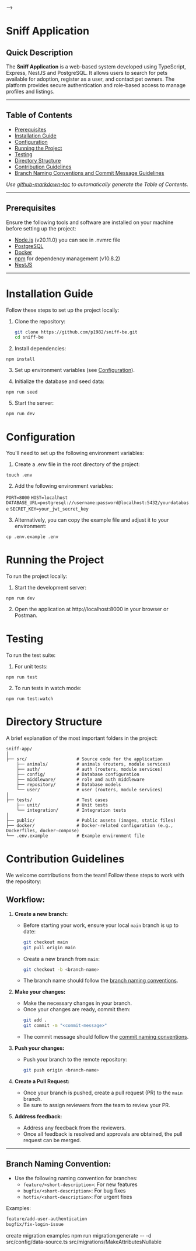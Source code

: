 <!-- <p align="center">
  <a href="http://nestjs.com/" target="blank"><img src="https://nestjs.com/img/logo-small.svg" width="120" alt="Nest Logo" /></a>
</p>

[circleci-image]: https://img.shields.io/circleci/build/github/nestjs/nest/master?token=abc123def456
[circleci-url]: https://circleci.com/gh/nestjs/nest

  <p align="center">A progressive <a href="http://nodejs.org" target="_blank">Node.js</a> framework for building efficient and scalable server-side applications.</p>
    <p align="center">
<a href="https://www.npmjs.com/~nestjscore" target="_blank"><img src="https://img.shields.io/npm/v/@nestjs/core.svg" alt="NPM Version" /></a>
<a href="https://www.npmjs.com/~nestjscore" target="_blank"><img src="https://img.shields.io/npm/l/@nestjs/core.svg" alt="Package License" /></a>
<a href="https://www.npmjs.com/~nestjscore" target="_blank"><img src="https://img.shields.io/npm/dm/@nestjs/common.svg" alt="NPM Downloads" /></a>
<a href="https://circleci.com/gh/nestjs/nest" target="_blank"><img src="https://img.shields.io/circleci/build/github/nestjs/nest/master" alt="CircleCI" /></a>
<a href="https://coveralls.io/github/nestjs/nest?branch=master" target="_blank"><img src="https://coveralls.io/repos/github/nestjs/nest/badge.svg?branch=master#9" alt="Coverage" /></a>
<a href="https://discord.gg/G7Qnnhy" target="_blank"><img src="https://img.shields.io/badge/discord-online-brightgreen.svg" alt="Discord"/></a>
<a href="https://opencollective.com/nest#backer" target="_blank"><img src="https://opencollective.com/nest/backers/badge.svg" alt="Backers on Open Collective" /></a>
<a href="https://opencollective.com/nest#sponsor" target="_blank"><img src="https://opencollective.com/nest/sponsors/badge.svg" alt="Sponsors on Open Collective" /></a>
  <a href="https://paypal.me/kamilmysliwiec" target="_blank"><img src="https://img.shields.io/badge/Donate-PayPal-ff3f59.svg" alt="Donate us"/></a>
    <a href="https://opencollective.com/nest#sponsor"  target="_blank"><img src="https://img.shields.io/badge/Support%20us-Open%20Collective-41B883.svg" alt="Support us"></a>
  <a href="https://twitter.com/nestframework" target="_blank"><img src="https://img.shields.io/twitter/follow/nestframework.svg?style=social&label=Follow" alt="Follow us on Twitter"></a>
</p>
  <!--[![Backers on Open Collective](https://opencollective.com/nest/backers/badge.svg)](https://opencollective.com/nest#backer)
  [![Sponsors on Open Collective](https://opencollective.com/nest/sponsors/badge.svg)](https://opencollective.com/nest#sponsor)-->

<!-- ## Description

[Nest](https://github.com/nestjs/nest) framework TypeScript starter repository.

## Project setup

```bash
$ npm install
```

## Compile and run the project

```bash
# development
$ npm run start

# watch mode
$ npm run start:dev

# production mode
$ npm run start:prod
```

## Run tests

```bash
# unit tests
$ npm run test

# e2e tests
$ npm run test:e2e

# test coverage
$ npm run test:cov
```

## Deployment

When you're ready to deploy your NestJS application to production, there are some key steps you can take to ensure it runs as efficiently as possible. Check out the [deployment documentation](https://docs.nestjs.com/deployment) for more information.

If you are looking for a cloud-based platform to deploy your NestJS application, check out [Mau](https://mau.nestjs.com), our official platform for deploying NestJS applications on AWS. Mau makes deployment straightforward and fast, requiring just a few simple steps:

```bash
$ npm install -g mau
$ mau deploy
```

With Mau, you can deploy your application in just a few clicks, allowing you to focus on building features rather than managing infrastructure.

## Docker Usage

This project provides two Docker Compose configurations:

- **Development:** Uses the `docker-compose.yml` file with local volume mounts for live reloading.
  - **Start:**
    ```bash
    docker compose up
    ```

- **Production Testing:** Uses the `docker-compose.prod.yml` file without local volume mounts.
  - **Start:**
    ```bash
    docker compose -f docker-compose.prod.yml up
    ```

### Building and Rebuilding Images

- **Build Docker images:**
  ```bash
  docker compose build
  ```
- **Rebuild without cache:**
  If you've updated the Dockerfile or dependencies, rebuild the images without cache:
  ```bash
  docker compose build --no-cache
  ```

### Cleaning Up Resources

- **Stop containers and remove networks:**
  ```bash
  docker compose down
  ```
- **Full cleanup (including volumes):**
  Use this if you need to reset the environment completely:
  ```bash
  docker compose down --volumes
  ```

### Running Commands Inside the Container

You can run commands inside the running container using `docker compose exec`. For example, to run tests:

```bash
docker compose exec api npm run test
```

Alternatively, you can run a one-off command with:

```bash
docker compose run --rm api npm run test
```

### Additional Tips for Developers

- **Viewing Logs:**
  To follow logs of running containers:
  ```bash
  docker compose logs -f
  ```
- **Scaling Services:**
  You can scale a specific service if needed:
  ```bash
  docker compose up --scale <service_name>=<number_of_instances>
  ```
- **Troubleshooting:**
  If things aren't working as expected:
  - Try rebuilding images with the `--no-cache` option.
  - Check container logs with `docker compose logs -f`.

These instructions should help you quickly get started with Docker in this project.


## Resources

Check out a few resources that may come in handy when working with NestJS:

- Visit the [NestJS Documentation](https://docs.nestjs.com) to learn more about the framework.
- For questions and support, please visit our [Discord channel](https://discord.gg/G7Qnnhy).
- To dive deeper and get more hands-on experience, check out our official video [courses](https://courses.nestjs.com/).
- Deploy your application to AWS with the help of [NestJS Mau](https://mau.nestjs.com) in just a few clicks.
- Visualize your application graph and interact with the NestJS application in real-time using [NestJS Devtools](https://devtools.nestjs.com).
- Need help with your project (part-time to full-time)? Check out our official [enterprise support](https://enterprise.nestjs.com).
- To stay in the loop and get updates, follow us on [X](https://x.com/nestframework) and [LinkedIn](https://linkedin.com/company/nestjs).
- Looking for a job, or have a job to offer? Check out our official [Jobs board](https://jobs.nestjs.com).

## Support

Nest is an MIT-licensed open source project. It can grow thanks to the sponsors and support by the amazing backers. If you'd like to join them, please [read more here](https://docs.nestjs.com/support).

## Stay in touch

- Author - [Kamil Myśliwiec](https://twitter.com/kammysliwiec)
- Website - [https://nestjs.com](https://nestjs.com/)
- Twitter - [@nestframework](https://twitter.com/nestframework)

## License

Nest is [MIT licensed](https://github.com/nestjs/nest/blob/master/LICENSE). --> -->

# Sniff Application

## Quick Description

The **Sniff Application** is a web-based system developed using TypeScript, Express, NestJS and PostgreSQL. It allows users to search for pets available for adoption, register as a user, and contact pet owners. The platform provides secure authentication and role-based access to manage profiles and listings.

---

## Table of Contents

- [Prerequisites](#prerequisites)
- [Installation Guide](#installation-guide)
- [Configuration](#configuration)
- [Running the Project](#running-the-project)
- [Testing](#testing)
- [Directory Structure](#directory-structure)
- [Contribution Guidelines](#contribution-guidelines)
- [Branch Naming Conventions and Commit Message Guidelines](#branch-naming-conventions-and-commit-message-guidelines)

_Use [github-markdown-toc](https://github.com/ekalinin/github-markdown-toc) to automatically generate the Table of Contents._

---

## Prerequisites

Ensure the following tools and software are installed on your machine before setting up the project:

- [Node.js](https://nodejs.org/en/) (v20.11.0) you can see in .nvmrc file
- [PostgreSQL](https://www.postgresql.org/)
- [Docker](https://www.docker.com/)
- [npm](https://www.npmjs.com/) for dependency management (v10.8.2)
- [NestJS](https://nestjs.com/)

---

# Installation Guide

Follow these steps to set up the project locally:

1. Clone the repository:

   ```bash
   git clone https://github.com/p1982/sniff-be.git
   cd sniff-be
   ```

2. Install dependencies:

`npm install`

3. Set up environment variables (see [Configuration](#configuration)).

4. Initialize the database and seed data:

`npm run seed`

5. Start the server:

`npm run dev`

# Configuration

You'll need to set up the following environment variables:

1. Create a .env file in the root directory of the project:

`touch .env`

2. Add the following environment variables:

`PORT=8000`
`HOST=localhost`
`DATABASE_URL=postgresql://username:password@localhost:5432/yourdatabase`
`SECRET_KEY=your_jwt_secret_key`

3. Alternatively, you can copy the example file and adjust it to your environment:

`cp .env.example .env`

# Running the Project

To run the project locally:

1. Start the development server:

`npm run dev`

2. Open the application at http://localhost:8000 in your browser or Postman.

# Testing

To run the test suite:

1. For unit tests:

`npm run test`

2. To run tests in watch mode:

`npm run test:watch`

# Directory Structure

A brief explanation of the most important folders in the project:

```
sniff-app/
│
├── src/                   # Source code for the application
    ├── animals/           # animals (routers, module services)
    ├── auth/              # auth (routers, module services)
    ├── config/            # Database configuration
    ├── middleware/        # role and auth middleware
    ├── repository/        # Database models
    └── user/              # user (routers, module services)
│
├── tests/                 # Test cases
    ├── unit/              # Unit tests
    └── integration/       # Integration tests
│
├── public/                # Public assets (images, static files)
├── docker/                # Docker-related configuration (e.g., Dockerfiles, docker-compose)
└── .env.example           # Example environment file
```

# Contribution Guidelines

We welcome contributions from the team! Follow these steps to work with the repository:

## Workflow:

1. **Create a new branch:**

   - Before starting your work, ensure your local `main` branch is up to date:

     ```bash
     git checkout main
     git pull origin main
     ```

   - Create a new branch from `main`:

     ```bash
     git checkout -b <branch-name>
     ```

   - The branch name should follow the [branch naming conventions](#branch-naming-convention).

2. **Make your changes:**

   - Make the necessary changes in your branch.
   - Once your changes are ready, commit them:
     ```bash
     git add .
     git commit -m "<commit-message>"
     ```
   - The commit message should follow the [commit naming conventions](#commit-naming-convention).

3. **Push your changes:**

   - Push your branch to the remote repository:
     ```bash
     git push origin <branch-name>
     ```

4. **Create a Pull Request:**

   - Once your branch is pushed, create a pull request (PR) to the `main` branch.
   - Be sure to assign reviewers from the team to review your PR.

5. **Address feedback:**
   - Address any feedback from the reviewers.
   - Once all feedback is resolved and approvals are obtained, the pull request can be merged.

---

## Branch Naming Convention:

- Use the following naming convention for branches:
  - `feature/<short-description>`: For new features
  - `bugfix/<short-description>`: For bug fixes
  - `hotfix/<short-description>`: For urgent fixes

Examples:

```bash
feature/add-user-authentication
bugfix/fix-login-issue
```

create migration examples
npm run migration:generate -- -d src/config/data-source.ts src/migrations/MakeAttributesNullable
